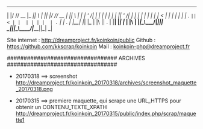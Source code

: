   _  __ ____  _____  _   _  _  _  ____  _____  _   _
 | |/ // __ \|_   _|| \ | || |/ // __ \|_   _|| \ | |
 | ' /| |  | | | |  |  \| || ' /| |  | | | |  |  \| |
 |  < | |  | | | |  | . ` ||  < | |  | | | |  | . ` |
 | . \| |__| |_| |_ | |\  || . \| |__| |_| |_ | |\  |
 |_|\_\\____/|_____||_| \_||_|\_\\____/|_____||_| \_|   
   

Site internet   : http://dreamproject.fr/koinkoin/public
Github          : https://github.com/kkscrap/koinkoin
Mail            : koinkoin-php@dreamproject.fr

#################################
ARCHIVES
#################################

- 20170318 ==> screenshot
http://dreamproject.fr/koinkoin_20170318/archives/screenshot_maquette_20170318.png

- 20170315 ==> premiere maquette, qui scrape une URL_HTTPS pour obtenir un CONTENU_TEXTE_XPATH
http://dreamproject.fr/koinkoin_20170315/public/index.php/scrap/maquette1